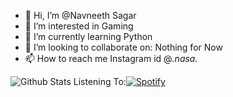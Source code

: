 - 👋 Hi, I’m @Navneeth Sagar
- 👀 I’m interested in Gaming
- 🌱 I’m currently learning Python
- 💞️ I’m looking to collaborate on: Nothing for Now
- 📫 How to reach me Instagram id @_._nasa_._

<!---
NASA-0007/NASA-0007 is a ✨ special ✨ repository because its `README.md` (this file) appears on your GitHub profile.
You can click the Preview link to take a look at your changes.
--->
![Github Stats](https://github-readme-stats.vercel.app/api?username=NASA-0007&theme=vision-friendly-dark) 
Listening To:[![Spotify](https://spotify-stats-exvttm3rg-nasa-0007.vercel.app/api/spotify)](https://open.spotify.com/user/u8v0c91qepmimnlyjksh5o7ts)
